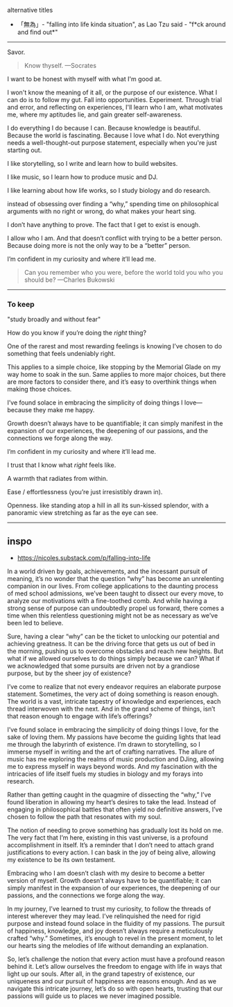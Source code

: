 alternative titles
- 「無為」- "falling into life kinda situation", as Lao Tzu said - "f\*ck around and find out*"

---
Savor.

> Know thyself.
> —Socrates

I want to be honest with myself with what I'm good at. 

I won't know the meaning of it all, or the purpose of our existence. What I can do is to follow my gut. Fall into opportunities. Experiment. Through trial and error, and reflecting on experiences, I'll learn who I am, what motivates me, where my aptitudes lie, and gain greater self-awareness.

I do everything I do because I can. Because knowledge is beautiful. Because the world is fascinating. Because I love what I do. Not everything needs a well-thought-out purpose statement, especially when you're just starting out.

I like storytelling, so I write and learn how to build websites.

I like music, so I learn how to produce music and DJ.

I like learning about how life works, so I study biology and do research.

instead of obsessing over finding a “why,” spending time on philosophical arguments with no right or wrong, do what makes your heart sing.

I don’t have anything to prove. The fact that I get to exist is enough.

I allow who I am. And that doesn’t conflict with trying to be a better person. Because doing more is not the only way to be a “better” person.

I’m confident in my curiosity and where it’ll lead me.

> Can you remember who you were, before the world told you who you should be? 
> —Charles Bukowski

---

### To keep

"study broadly and without fear"

How do you know if you’re doing the _right_ thing?

One of the rarest and most rewarding feelings is knowing I’ve chosen to do something that feels undeniably right.

This applies to a simple choice, like stopping by the Memorial Glade on my way home to soak in the sun. Same applies to more major choices, but there are more factors to consider there, and it’s easy to overthink things when making those choices.

I’ve found solace in embracing the simplicity of doing things I love—because they make me happy.

Growth doesn’t always have to be quantifiable; it can simply manifest in the expansion of our experiences, the deepening of our passions, and the connections we forge along the way.

I’m confident in my curiosity and where it’ll lead me.

I trust that I know what _right_ feels like.

A warmth that radiates from within.

Ease / effortlessness (you’re just irresistibly drawn in).

Openness. like standing atop a hill in all its sun-kissed splendor, with a panoramic view stretching as far as the eye can see.

---
## inspo
- https://nicoles.substack.com/p/falling-into-life

In a world driven by goals, achievements, and the incessant pursuit of meaning, it’s no wonder that the question “why” has become an unrelenting companion in our lives. From college applications to the daunting process of med school admissions, we’ve been taught to dissect our every move, to analyze our motivations with a fine-toothed comb. And while having a strong sense of purpose can undoubtedly propel us forward, there comes a time when this relentless questioning might not be as necessary as we’ve been led to believe.

Sure, having a clear “why” can be the ticket to unlocking our potential and achieving greatness. It can be the driving force that gets us out of bed in the morning, pushing us to overcome obstacles and reach new heights. But what if we allowed ourselves to do things simply because we can? What if we acknowledged that some pursuits are driven not by a grandiose purpose, but by the sheer joy of existence?

I’ve come to realize that not every endeavor requires an elaborate purpose statement. Sometimes, the very act of doing something is reason enough. The world is a vast, intricate tapestry of knowledge and experiences, each thread interwoven with the next. And in the grand scheme of things, isn’t that reason enough to engage with life’s offerings?

I’ve found solace in embracing the simplicity of doing things I love, for the sake of loving them. My passions have become the guiding lights that lead me through the labyrinth of existence. I’m drawn to storytelling, so I immerse myself in writing and the art of crafting narratives. The allure of music has me exploring the realms of music production and DJing, allowing me to express myself in ways beyond words. And my fascination with the intricacies of life itself fuels my studies in biology and my forays into research.

Rather than getting caught in the quagmire of dissecting the “why,” I’ve found liberation in allowing my heart’s desires to take the lead. Instead of engaging in philosophical battles that often yield no definitive answers, I’ve chosen to follow the path that resonates with my soul.

The notion of needing to prove something has gradually lost its hold on me. The very fact that I’m here, existing in this vast universe, is a profound accomplishment in itself. It’s a reminder that I don’t need to attach grand justifications to every action. I can bask in the joy of being alive, allowing my existence to be its own testament.

Embracing who I am doesn’t clash with my desire to become a better version of myself. Growth doesn’t always have to be quantifiable; it can simply manifest in the expansion of our experiences, the deepening of our passions, and the connections we forge along the way.

In my journey, I’ve learned to trust my curiosity, to follow the threads of interest wherever they may lead. I’ve relinquished the need for rigid purpose and instead found solace in the fluidity of my passions. The pursuit of happiness, knowledge, and joy doesn’t always require a meticulously crafted “why.” Sometimes, it’s enough to revel in the present moment, to let our hearts sing the melodies of life without demanding an explanation.

So, let’s challenge the notion that every action must have a profound reason behind it. Let’s allow ourselves the freedom to engage with life in ways that light up our souls. After all, in the grand tapestry of existence, our uniqueness and our pursuit of happiness are reasons enough. And as we navigate this intricate journey, let’s do so with open hearts, trusting that our passions will guide us to places we never imagined possible.
